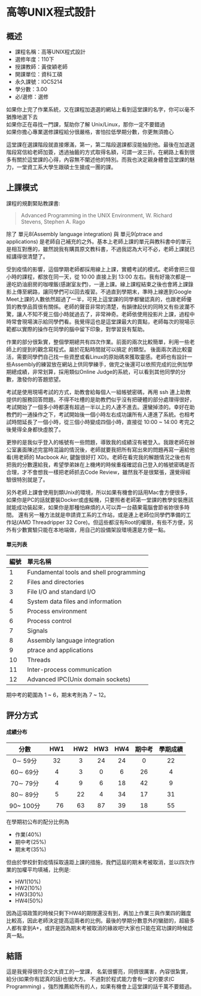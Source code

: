 # 高等UNIX程式設計
## 概述
- 課程名稱：高等UNIX程式設計
- 選修年度：110下
- 授課教師：黃俊穎老師
- 開課單位：資科工碩    
- 永久課號：IOC5214
- 學分數：3.00
- 必/選修：選修

如果你上完了作業系統，又在課程加退選的網站上看到這堂課的名字，你可以毫不猶豫地選下去<br>
如果你正在尋找一門課，幫助你了解 Unix/Linux，那你一定不要錯過<br>
如果你擔心專業選修課程給分很嚴格，害怕拉低學期分數，你更無須擔心

這堂課在選課階段就直接爆滿，第一，第二階段選課都沒能抽到他。最後在加退選階段寫信給老師加簽，透過抽籤的方式取得名額，可謂一波三折。在網路上看到很多有關於這堂課的心得，內容無不闡述他的特別。而我也決定親身體會這堂課的魅力，一堂資工系大學生跟碩士生搶成一團的課。

## 上課模式

課程的規劃緊貼教課書:

> Advanced Programming in the UNIX Environment, W. Richard Stevens, Stephen A. Rago

除了 單元8(Assembly language integration) 與 單元9(ptrace and applications) 是老師自己補充的之外。基本上老師上課的單元與教科書中的單元是相互對應的，雖然說我有購買原文教科書，不過我認為大可不必，老師上課就已經講得很清楚了。

受到疫情的影響，這個學期老師都採用線上上課，實體考試的模式。老師會把三個小時的課程，都放在同一天，從 10:00 直接上到 13:00 左右。我有好幾次都是一邊吃奶油廚房的咖哩飯(感謝室友們)，一邊上課。線上課程結束之後也會將上課錄影上傳至網路，讓同學們可以回去複習。不過直到學期末，準時上線進到Google Meet上課的人數依然超過了一半，可見上這堂課的同學都蠻認真的，也跟老師優質的教學品質很有關係。老師的聲音非常的清楚，有韻律起伏的同時又有些波瀾不驚，讓人不知不覺三個小時就過去了，非常神奇。老師依使用投影片上課，過程中時常會現場演示給同學們看。我覺得這也是這堂課最大的賣點，老師每次的現場示範都以實際的操作在同學的腦中留下印象，對學習艮有幫助。

作業的部分很紮實，整個學期總共有四次作業。前面的兩次比較簡單，利用一些老師上的提到的觀念寫程式。屬於花點時間就可以搞定
的類型。
後面兩次酒比較靈活，需要同學們自己找一些資歷或看Linux的原始碼來獲取靈感。老師也有設計一些Assembly的練習放在網站上供同學練手，做完之後還可以依照完成的比例加學期總成績，非常划算，採用類似Online Judge的系統，可以看到其他同學的分數，激發你的答題慾望。

考試是使用現場考試的方式，助教會給每個人一組帳號密碼，再用 ssh 連上助教提供的服務回答問題。不得不吐槽的是助教們似乎沒有把硬體的部分處理得很好，考試開始了一個多小時都還有超過一半以上的人連不進去。還蠻掉漆的。幸好在助教們的一通操作之下，考試開始後一個小時左右成功讓所有人連進了系統。也相考試時間延長了一個小時，從三個小時變成四個小時，直接從 10:00 ~ 14:00 考完之後覺得全身都快虛脫了。

更慘的是我似乎登入的帳號有一些問題，導致我的成績沒有被登入。我跟老師在辦公室裏面陳述完當時混論的情況後，老師就要我把所有寫出來的問題再寫一遍給他看(用老師的 Macbook Air, 鍵盤很好打 XD)。老師在看完我的解題情況之後也有把我的分數還給我，希望學弟妹在上機烤的時候重複確認自己登入的帳號密碼是否合理，才不會想我一樣把老師抓去Code Review，雖然我不是很緊張，還覺得經驗很特別就是了。

另外老師上課會使用到類Unix的環境，所以如果有機會的話用Mac會方便很多，如果你是PC的話就要裝Docker或虛擬機，只要照者老師第一堂課的教學安裝應該就能成功裝起來，如果你是那種怕麻煩的人可以弄一台蘋果電腦會節省妳很多時間。
還有另一種方法就是申請資工系的工作站，或是連上老師位同學們準備的工作站(AMD Threadripper 32 Core)。但這些都沒有Root的權限，有些不方便，另外有少數實驗只能在本地端做，用自己的設備架設環境還是方便一點。


#### 單元列表

編號 | 單元名稱
--------|:-----
1 |Fundamental tools and shell programming
2 |Files and directories
3 |File I/O and standard I/O
4 |System data files and information
5 |Process environment
6 |Process control
7 |Signals
8 |Assembly language integration
9 |ptrace and applications
10 |Threads
11 |Inter-process communication
12 |Advanced IPC(Unix domain sockets)

期中考的範圍為 1 ~ 6，期末考則為 7 ~ 12。

## 評分方式

#### 成績分布

分數 | HW1 | HW2 |HW3 | HW4 | 期中考 | 學期成績
:------:|:-----:|:---:|:---:|:---:|:---:|:---:|
0∼ 59分     | 32    |3     |24   | 24    |0     |22  
60∼ 69分    | 4 　  |3     |0   | 6    |26     |4 
70∼ 79分    | 4 　 |9     |6   | 18    |42     |9  
80∼ 89分    | 5　  |22    |4  | 34    |17     |31  
90~ 100分   |　76 　|63    |87   | 39   |18     |55  

在學期初公布的配分比例為 

- 作業(40%)
- 期中考(25%)
- 期末考(35%)

但由於學校針對疫情採取遠距上課的措施，我們這屆的期末考被取消，並以四次作業的加權平均填補，比例是:

- HW1(10%)
- HW2(10%)
- HW3(30%)
- HW4(50%)

因為這項政策的時候只剩下HW4的期限還沒有到，再加上作業三與作業四的難度比較高，因此老師決定提高這兩者的比例。最後的學期分數意外的蠻甜的，超級多人都有拿到A+，或許是因為期末考被取消的緣故吧!大家也只能在寫功課的時候認真一點。

## 結語

這是我覺得很符合交大資工的一堂課，
名氣很響亮，同儕很厲害，內容很紮實，給分(如果你有認真的話)也很大方。
不過對於程式能力會有一定的要求(C Programming) 。強烈推薦給所有的人，如果有機會上這堂課的話千萬不要錯過。

